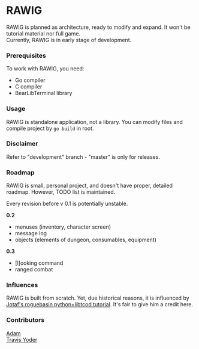 # RAWIG

RAWIG is planned as architecture, ready to modify and expand. It won't be tutorial material nor full game.  
Currently, RAWIG is in early stage of development.

### Prerequisites

To work with RAWIG, you need:  
 - Go compiler  
 - C compiler  
 - BearLibTerminal library  

### Usage

RAWIG is standalone application, not a library. You can modify files and compile project by `go build` in root.

### Disclaimer

Refer to "development" branch - "master" is only for releases.

### Roadmap

RAWIG is small, personal project, and doesn't have proper, detailed roadmap. However, TODO list is maintained.

Every revision before v 0.1 is potentially unstable. 

**0.2**  
- menuses (inventory, character screen)  
- message log  
- objects (elements of dungeon, consumables, equipment)  

**0.3**  
- [l]ooking command  
- ranged combat  

### Influences

RAWIG is built from scratch. Yet, due historical reasons, it is influenced by [Jotaf's roguebasin python+libtcod tutorial](http://www.roguebasin.com/index.php?title=Complete_Roguelike_Tutorial,_using_python%2Blibtcod). It's fair to give him a credit here.

### Contributors

[Adam](https://github.com/adam-weiler)  
[Travis Yoder](https://github.com/trayo)
